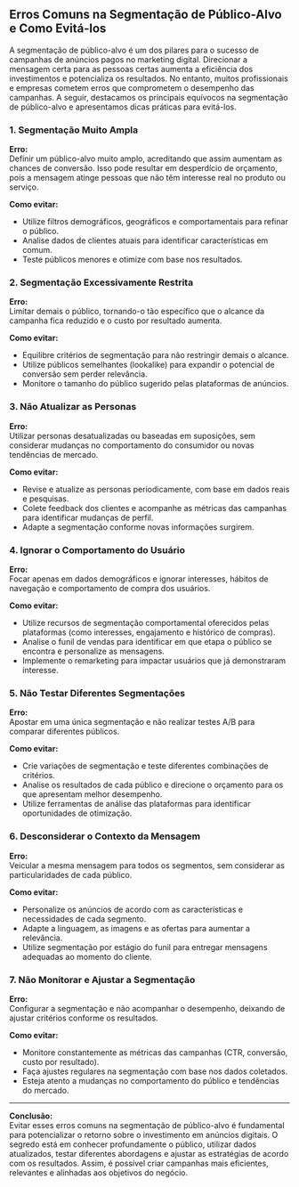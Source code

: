 
## Erros Comuns na Segmentação de Público-Alvo e Como Evitá-los

A segmentação de público-alvo é um dos pilares para o sucesso de campanhas de anúncios pagos no marketing digital. Direcionar a mensagem certa para as pessoas certas aumenta a eficiência dos investimentos e potencializa os resultados. No entanto, muitos profissionais e empresas cometem erros que comprometem o desempenho das campanhas. A seguir, destacamos os principais equívocos na segmentação de público-alvo e apresentamos dicas práticas para evitá-los.

### 1. Segmentação Muito Ampla

**Erro:**  
Definir um público-alvo muito amplo, acreditando que assim aumentam as chances de conversão. Isso pode resultar em desperdício de orçamento, pois a mensagem atinge pessoas que não têm interesse real no produto ou serviço.

**Como evitar:**  
- Utilize filtros demográficos, geográficos e comportamentais para refinar o público.
- Analise dados de clientes atuais para identificar características em comum.
- Teste públicos menores e otimize com base nos resultados.

### 2. Segmentação Excessivamente Restrita

**Erro:**  
Limitar demais o público, tornando-o tão específico que o alcance da campanha fica reduzido e o custo por resultado aumenta.

**Como evitar:**  
- Equilibre critérios de segmentação para não restringir demais o alcance.
- Utilize públicos semelhantes (lookalike) para expandir o potencial de conversão sem perder relevância.
- Monitore o tamanho do público sugerido pelas plataformas de anúncios.

### 3. Não Atualizar as Personas

**Erro:**  
Utilizar personas desatualizadas ou baseadas em suposições, sem considerar mudanças no comportamento do consumidor ou novas tendências de mercado.

**Como evitar:**  
- Revise e atualize as personas periodicamente, com base em dados reais e pesquisas.
- Colete feedback dos clientes e acompanhe as métricas das campanhas para identificar mudanças de perfil.
- Adapte a segmentação conforme novas informações surgirem.

### 4. Ignorar o Comportamento do Usuário

**Erro:**  
Focar apenas em dados demográficos e ignorar interesses, hábitos de navegação e comportamento de compra dos usuários.

**Como evitar:**  
- Utilize recursos de segmentação comportamental oferecidos pelas plataformas (como interesses, engajamento e histórico de compras).
- Analise o funil de vendas para identificar em que etapa o público se encontra e personalize as mensagens.
- Implemente o remarketing para impactar usuários que já demonstraram interesse.

### 5. Não Testar Diferentes Segmentações

**Erro:**  
Apostar em uma única segmentação e não realizar testes A/B para comparar diferentes públicos.

**Como evitar:**  
- Crie variações de segmentação e teste diferentes combinações de critérios.
- Analise os resultados de cada público e direcione o orçamento para os que apresentam melhor desempenho.
- Utilize ferramentas de análise das plataformas para identificar oportunidades de otimização.

### 6. Desconsiderar o Contexto da Mensagem

**Erro:**  
Veicular a mesma mensagem para todos os segmentos, sem considerar as particularidades de cada público.

**Como evitar:**  
- Personalize os anúncios de acordo com as características e necessidades de cada segmento.
- Adapte a linguagem, as imagens e as ofertas para aumentar a relevância.
- Utilize segmentação por estágio do funil para entregar mensagens adequadas ao momento do cliente.

### 7. Não Monitorar e Ajustar a Segmentação

**Erro:**  
Configurar a segmentação e não acompanhar o desempenho, deixando de ajustar critérios conforme os resultados.

**Como evitar:**  
- Monitore constantemente as métricas das campanhas (CTR, conversão, custo por resultado).
- Faça ajustes regulares na segmentação com base nos dados coletados.
- Esteja atento a mudanças no comportamento do público e tendências do mercado.

---

**Conclusão:**  
Evitar esses erros comuns na segmentação de público-alvo é fundamental para potencializar o retorno sobre o investimento em anúncios digitais. O segredo está em conhecer profundamente o público, utilizar dados atualizados, testar diferentes abordagens e ajustar as estratégias de acordo com os resultados. Assim, é possível criar campanhas mais eficientes, relevantes e alinhadas aos objetivos do negócio.
```

